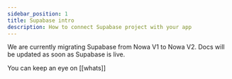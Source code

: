 ```yaml
---
sidebar_position: 1
title: Supabase intro
description: How to connect Supabase project with your app 
---
```


We are currently migrating Supabase from Nowa V1 to Nowa V2. Docs will be updated as soon as Supabase is live.

You can keep an eye on [[whats]]